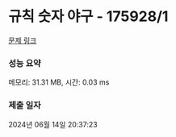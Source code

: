 # 규칙 숫자 야구 - 175928/1 

[문제 링크](https://level.goorm.io/exam/175928/%EA%B7%9C%EC%B9%99-%EC%88%AB%EC%9E%90-%EC%95%BC%EA%B5%AC/quiz/1) 

### 성능 요약

메모리: 31.31 MB, 시간: 0.03 ms

### 제출 일자

2024년 06월 14일 20:37:23

